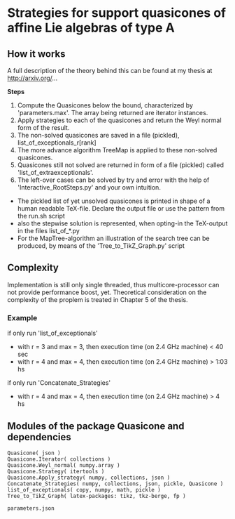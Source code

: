 # Strategies for support quasicones of affine Lie algebras of type A

## How it works

A full description of the theory behind this can be found at my thesis at http://arxiv.org/...

**Steps**

1. Compute the Quasicones below the bound, characterized by 'parameters.max'. The array being returned are iterator instances.
2. Apply strategies to each of the quasicones and return the Weyl normal form of the result.
3. The non-solved quasicones are saved in a file (pickled), list_of_exceptionals_r[rank]
4. The more advance algorithm TreeMap is applied to these non-solved quasicones.
5. Quasicones still not solved are returned in form of a file (pickled) called 'list_of_extraexceptionals'.
6. The left-over cases can be solved by try and error with the help of 'Interactive_RootSteps.py' and your own intuition.

- The pickled list of yet unsolved quasicones is printed in shape of a human readable TeX-file. Declare the output file or use the pattern from the run.sh script
- also the stepwise solution is represented, when opting-in the TeX-output in the files list_of_*.py
- For the MapTree-algorithm an illustration of the search tree can be produced, by means of the 'Tree_to_TikZ_Graph.py' script

## Complexity

Implementation is still only single threaded, thus multicore-processor can not provide performance boost, yet. Theoretical consideration on the complexity of the proplem is treated in Chapter 5 of the thesis.

### Example

if only run 'list_of_exceptionals'
- with r = 3 and max = 3, then execution time (on 2.4 GHz machine) < 40 sec
- with r = 4 and max = 4, then execution time (on 2.4 GHz machine) > 1:03 hs

if only run 'Concatenate_Strategies'
- with r = 4 and max = 4, then
execution time (on 2.4 GHz machine) > 4 hs


## Modules of the package Quasicone and dependencies

```
Quasicone( json )
Quasicone.Iterator( collections )
Quasicone.Weyl_normal( numpy.array )
Quasicone.Strategy( itertools )
Quasicone.Apply_strategy( numpy, collections, json )
Concatenate_Strategies( numpy, collections, json, pickle, Quasicone )
list_of_exceptionals( copy, numpy, math, pickle )
Tree_to_TikZ_Graph( latex-packages: tikz, tkz-berge, fp )

parameters.json
```
